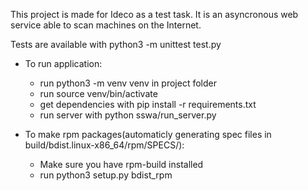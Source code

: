 This project is made for Ideco as a test task.
It is an asyncronous web service able to scan machines on 
the Internet. 
  
Tests are available with python3 -m unittest test.py

- To run application:
    - run python3 -m venv venv in project folder
    - run source venv/bin/activate
    - get dependencies with pip install -r requirements.txt
    - run server with python sswa/run_server.py

- To make rpm packages(automaticly generating spec files
in build/bdist.linux-x86_64/rpm/SPECS/):
   - Make sure you have rpm-build installed
   - run python3 setup.py bdist_rpm
